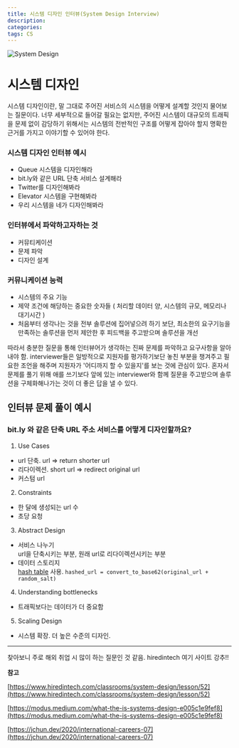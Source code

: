 ```yaml
---
title: 시스템 디자인 인터뷰(System Design Interview)
description: 
categories: 
tags: CS
---
```


![System Design](https://www.cronj.com/blog/wp-content/uploads/Artboard-10.png)

# 시스템 디자인
시스템 디자인이란, 말 그대로 주어진 서비스의 시스템을 어떻게 설계할 것인지 물어보는 질문이다. 너무 세부적으로 들어갈 필요는 없지만, 주어진 시스템이 대규모의 트래픽을 문제 없이 감당하기 위해서는 시스템의 전반적인 구조를 어떻게 잡아야 할지 명확한 근거를 가지고 이야기할 수 있어야 한다.

### 시스템 디자인 인터뷰 예시

- Queue 시스템을 디자인해라
- bit.ly와 같은 URL 단축 서비스 설계해라
- Twitter를 디자인해봐라
- Elevator 시스템을 구현해봐라
- 우리 시스템을 네가 디자인해봐라


### 인터뷰에서 파악하고자하는 것

- 커뮤티케이션
- 문제 파악
- 디자인 설계

### 커뮤니케이션 능력

- 시스템의 주요 기능
- 제약 조건에 해당하는 중요한 숫자들 ( 처리할 데이터 양, 시스템의 규모, 메모리나 대기시간 )
- 처음부터 생각나는 것을 전부 솔루션에 집어넣으려 하기 보단, 최소한의 요구기능을 만족하는 솔루션을 먼저 제안한 후 피드백을 주고받으며 솔루션을 개선

따라서 충분한 질문을 통해 인터뷰어가 생각하는 진짜 문제를 파악하고 요구사항을 알아내야 함. interviewer들은 일방적으로 지원자를 평가하기보단 놓친 부분을 챙겨주고 필요한 조언을 해주며 지원자가 '어디까지 할 수 있을지'를 보는 것에 관심이 있다. 혼자서 문제를 풀기 위해 애를 쓰기보다 앞에 있는 interviewer와 함께 질문을 주고받으며 솔루션을 구체화해나가는 것이 더 좋은 답을 낼 수 있다.

## 인터뷰 문제 풀이 예시

### bit.ly 와 같은 단축 URL 주소 서비스를 어떻게 디자인할까요?

1. Use Cases
- url 단축. url => return shorter url
- 리다이렉션. short url => redirect original url
- 커스텀 url

2. Constraints
- 한 달에 생성되는 url 수
- 초당 요청

3. Abstract Design
- 서비스 나누기  
  url을 단축시키는 부분, 원래 url로 리다이렉션시키는 부분
- 데이터 스토리지  
  [hash table](https://groovypark.github.io/2018/05/18/CS%EA%B3%B5%EB%B6%80/) 사용. `hashed_url = convert_to_base62(original_url + random_salt)`

4. Understanding bottlenecks
- 트래픽보다는 데이터가 더 중요함

5. Scaling Design
- 시스템 확장. 더 높은 수준의 디자인.

---

찾아보니 주로 해외 취업 시 많이 하는 질문인 것 같음. hiredintech 여기 사이트 강추!!

**참고**  

[https://www.hiredintech.com/classrooms/system-design/lesson/52](https://www.hiredintech.com/classrooms/system-design/lesson/52)  

[https://modus.medium.com/what-the-is-systems-design-e005c1e9fef8](https://modus.medium.com/what-the-is-systems-design-e005c1e9fef8)  

[https://jchun.dev/2020/international-careers-07](https://jchun.dev/2020/international-careers-07)  
